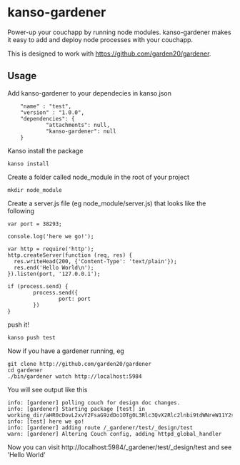 kanso-gardener
===============

Power-up your couchapp by running node modules. kanso-gardener makes it easy to add and deploy node processes with your couchapp.

This is designed to work with https://github.com/garden20/gardener.


Usage
-----

Add kanso-gardener to your dependecies in kanso.json

		"name" : "test",
		"version" : "1.0.0",
        "dependencies": {
                "attachments": null,
                "kanso-gardener": null
        }


Kanso install the package

    kanso install


Create a folder called node_module in the root of your project

    mkdir node_module

Create a server.js file (eg node_module/server.js) that looks like the following

```
var port = 38293;

console.log('here we go!');

var http = require('http');
http.createServer(function (req, res) {
  res.writeHead(200, {'Content-Type': 'text/plain'});
  res.end('Hello World\n');
}).listen(port, '127.0.0.1');

if (process.send) {
        process.send({
                port: port
        })
}
```
push it!

    kanso push test

Now if you have a gardener running, eg

    git clone http://github.com/garden20/gardener
    cd gardener
    ./bin/gardener watch http://localhost:5984


You will see output like this

    info: [gardener] polling couch for design doc changes.
    info: [gardener] Starting package [test] in working_dir/aHR0cDovL2xvY2FsaG9zdDo1OTg0L3Rlc3QvX2Rlc2lnbi9tdWNreW11Y2s=
    info: [test] here we go!
    info: [gardener] adding route /_gardener/test/_design/test
    warn: [gardener] Altering Couch config, adding httpd_global_handler

Now you can visit http://localhost:5984/_gardener/test/_design/test and see 'Hello World'



